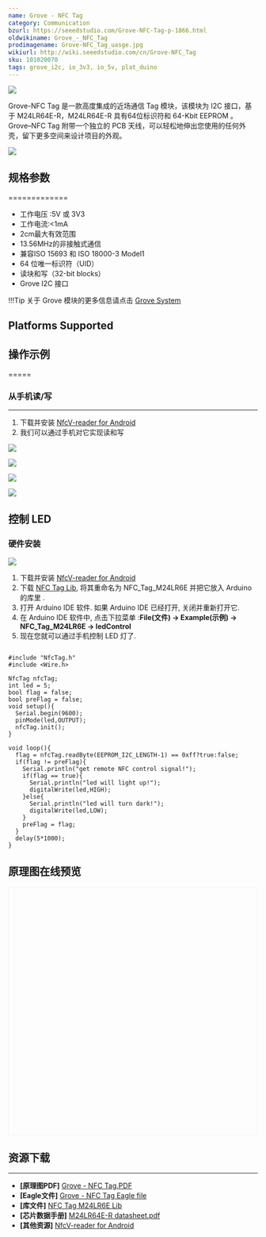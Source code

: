 ```yaml
---
name: Grove - NFC Tag
category: Communication
bzurl: https://seeedstudio.com/Grove-NFC-Tag-p-1866.html
oldwikiname: Grove_-_NFC_Tag
prodimagename: Grove-NFC_Tag_uasge.jpg
wikiurl: http://wiki.seeedstudio.com/cn/Grove-NFC_Tag
sku: 101020070
tags: grove_i2c, io_3v3, io_5v, plat_duino
---
```


![](https://raw.githubusercontent.com/SeeedDocument/Grove-NFC_Tag/master/img/Grove-NFC_Tag_uasge.jpg)

Grove-NFC Tag 是一款高度集成的近场通信 Tag 模块，该模块为 I2C 接口，基于 M24LR64E-R，M24LR64E-R 具有64位标识符和 64-Kbit EEPROM 。Grove–NFC Tag 附带一个独立的 PCB 天线，可以轻松地伸出您使用的任何外壳，留下更多空间来设计项目的外观。


[![](https://github.com/SeeedDocument/wiki_chinese/raw/master/docs/images/click_to_buy.PNG)](https://item.taobao.com/item.htm?spm=a1z10.3-c.w4002-11172317909.10.77079bceszXft5&id=520796740901)

## 规格参数
=============

-   工作电压 :5V 或 3V3
-   工作电流:&lt;1mA
-   2cm最大有效范围
-   13.56MHz的非接触式通信
-   兼容ISO 15693 和 ISO 18000-3 Model1
-   64 位唯一标识符（UID）
-   读块和写（32-bit blocks）
-   Grove I2C 接口

!!!Tip
    关于 Grove 模块的更多信息请点击 [Grove System](http://wiki.seeedstudio.com/cn/Grove_System/)

Platforms Supported
-------------------

## 操作示例
=====

### 从手机读/写
--------------------

1.  下载并安装 [NfcV-reader for Android](https://github.com/Seeed-Studio/NFC_Tag_M24LR6E/blob/master/Resources/NfcVreader.apk)
2.  我们可以通过手机对它实现读和写

![](https://raw.githubusercontent.com/SeeedDocument/Grove-NFC_Tag/master/img/NFC_Tag_1.png)

![](https://raw.githubusercontent.com/SeeedDocument/Grove-NFC_Tag/master/img/NFC_Tag_2.jpg)

![](https://raw.githubusercontent.com/SeeedDocument/Grove-NFC_Tag/master/img/NFC_Tag_3.jpg)

![](https://raw.githubusercontent.com/SeeedDocument/Grove-NFC_Tag/master/img/NFC_Tag_4.png)

控制 LED
-----------

### 硬件安装

![](https://raw.githubusercontent.com/SeeedDocument/Grove-NFC_Tag/master/img/Grove-NFC_Tag_Photo.jpg)

1.  下载并安装 [NfcV-reader for Android](https://github.com/Seeed-Studio/NFC_Tag_M24LR6E/blob/master/Resources/NfcVreader.apk)
2.  下载 [NFC Tag Lib](https://github.com/Seeed-Studio/NFC_Tag_M24LR6E), 将其重命名为  NFC_Tag_M24LR6E 并把它放入 Arduino 的库里 .
3.  打开 Arduino IDE 软件. 如果 Arduino IDE 已经打开, 关闭并重新打开它.
4.  在 Arduino IDE 软件中, 点击下拉菜单 :**File(文件) -> Example(示例) -> NFC_Tag_M24LR6E -> ledControl**
5.  现在您就可以通过手机控制 LED 灯了.

```
 
#include "NfcTag.h"
#include <Wire.h>
 
NfcTag nfcTag;
int led = 5;
bool flag = false;
bool preFlag = false;
void setup(){
  Serial.begin(9600);
  pinMode(led,OUTPUT);
  nfcTag.init();
}
 
void loop(){
  flag = nfcTag.readByte(EEPROM_I2C_LENGTH-1) == 0xff?true:false;
  if(flag != preFlag){
    Serial.println("get remote NFC control signal!");
    if(flag == true){
      Serial.println("led will light up!");
      digitalWrite(led,HIGH);
    }else{
      Serial.println("led will turn dark!");
      digitalWrite(led,LOW);
    }
    preFlag = flag;
  }
  delay(5*1000);
}
```


## 原理图在线预览


<div class="altium-ecad-viewer" data-project-src="https://raw.githubusercontent.com/SeeedDocument/Grove-NFC_Tag/master/res/Grove-NFC_Tag_v1.0.zip" style="border-radius: 0px 0px 4px 4px; height: 500px; border-style: solid; border-width: 1px; border-color: rgb(241, 241, 241); overflow: hidden; max-width: 1280px; max-height: 700px; box-sizing: border-box;" />
</div>


## 资源下载
--------

-  **[原理图PDF]**  [Grove - NFC Tag.PDF](https://raw.githubusercontent.com/SeeedDocument/Grove-NFC_Tag/master/res/Grove-NFC_Tag_v1.0.pdf)
-   **[Eagle文件]** [Grove - NFC Tag Eagle file](https://raw.githubusercontent.com/SeeedDocument/Grove-NFC_Tag/master/res/Grove-NFC_Tag_v1.0.zip)
-   **[库文件]** [NFC Tag M24LR6E Lib](https://github.com/Seeed-Studio/NFC_Tag_M24LR6E)
-   **[芯片数据手册]** [M24LR64E-R datasheet.pdf](https://raw.githubusercontent.com/SeeedDocument/Grove-NFC_Tag/master/res/M24LR64E-R.pdf)
-   **[其他资源]** [NfcV-reader for Android](https://github.com/Seeed-Studio/NFC_Tag_M24LR6E/blob/master/Resources/NfcVreader.apk)



<!-- This Markdown file was created from http://www.seeedstudio.com/wiki/Grove_-_NFC_Tag -->
